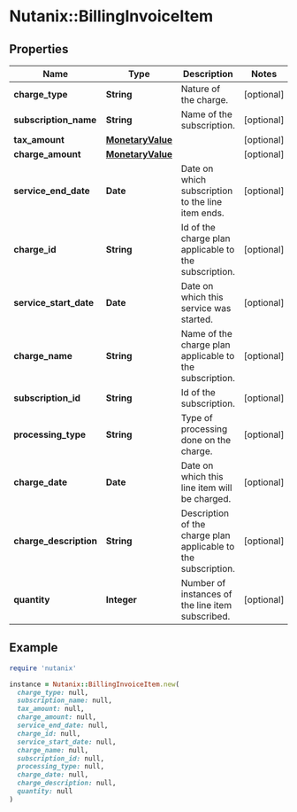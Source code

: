 # Nutanix::BillingInvoiceItem

## Properties

| Name | Type | Description | Notes |
| ---- | ---- | ----------- | ----- |
| **charge_type** | **String** | Nature of the charge. | [optional] |
| **subscription_name** | **String** | Name of the subscription. | [optional] |
| **tax_amount** | [**MonetaryValue**](MonetaryValue.md) |  | [optional] |
| **charge_amount** | [**MonetaryValue**](MonetaryValue.md) |  | [optional] |
| **service_end_date** | **Date** | Date on which subscription to the line item ends. | [optional] |
| **charge_id** | **String** | Id of the charge plan applicable to the subscription. | [optional] |
| **service_start_date** | **Date** | Date on which this service was started. | [optional] |
| **charge_name** | **String** | Name of the charge plan applicable to the subscription. | [optional] |
| **subscription_id** | **String** | Id of the subscription. | [optional] |
| **processing_type** | **String** | Type of processing done on the charge. | [optional] |
| **charge_date** | **Date** | Date on which this line item will be charged. | [optional] |
| **charge_description** | **String** | Description of the charge plan applicable to the subscription.  | [optional] |
| **quantity** | **Integer** | Number of instances of the line item subscribed. | [optional] |

## Example

```ruby
require 'nutanix'

instance = Nutanix::BillingInvoiceItem.new(
  charge_type: null,
  subscription_name: null,
  tax_amount: null,
  charge_amount: null,
  service_end_date: null,
  charge_id: null,
  service_start_date: null,
  charge_name: null,
  subscription_id: null,
  processing_type: null,
  charge_date: null,
  charge_description: null,
  quantity: null
)
```

